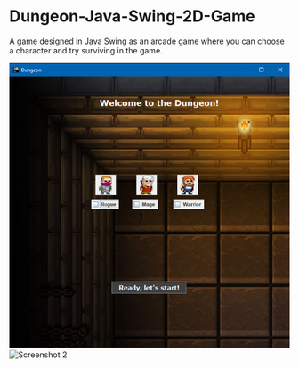 # Dungeon-Java-Swing-2D-Game
A game designed in Java Swing as an arcade game where you can choose a character and try surviving in the game.


![Screenshot 1](https://github.com/popicaandrei/Dungeon-Java-Swing-2D-Game/blob/master/src/Icon/Screenshot1.PNG)
![Screenshot 2](https://github.com/popicaandrei/Dungeon-Java-Swing-Game/blob/master/src/Icon/Screenshot%202.PNG)
